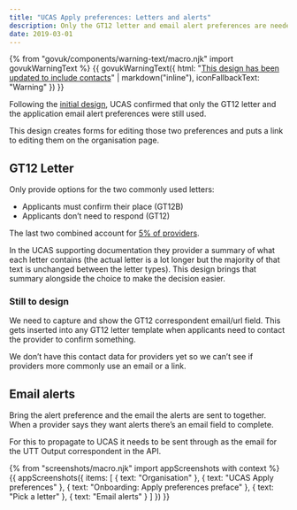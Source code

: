 ```yaml
---
title: "UCAS Apply preferences: Letters and alerts"
description: Only the GT12 letter and email alert preferences are needed.
date: 2019-03-01
---
```

{% from "govuk/components/warning-text/macro.njk" import govukWarningText %}
{{ govukWarningText({
  html: "[This design has been updated to include contacts](/publish-teacher-training-courses/ucas-contacts)" | markdown("inline"),
  iconFallbackText: "Warning"
}) }}

Following the [initial design](/publish-teacher-training-courses/ucas-apply-preferences), UCAS confirmed that only the GT12 letter and the application email alert preferences were still used.

This design creates forms for editing those two preferences and puts a link to editing them on the organisation page.

## GT12 Letter

Only provide options for the two commonly used letters:

* Applicants must confirm their place (GT12B)
* Applicants don’t need to respond (GT12)

The last two combined account for [5% of providers](/publish-teacher-training-courses/ucas-apply-preferences#gt12).

In the UCAS supporting documentation they provider a summary of what each letter contains (the actual letter is a lot longer but the majority of that text is unchanged between the letter types). This design brings that summary alongside the choice to make the decision easier.

### Still to design

We need to capture and show the GT12 correspondent email/url field. This gets inserted into any GT12 letter template when applicants need to contact the provider to confirm something.

We don’t have this contact data for providers yet so we can’t see if providers more commonly use an email or a link.

## Email alerts

Bring the alert preference and the email the alerts are sent to together. When a provider says they want alerts there’s an email field to complete.

For this to propagate to UCAS it needs to be sent through as the email for the UTT Output correspondent in the API.

{% from "screenshots/macro.njk" import appScreenshots with context %}
{{ appScreenshots({
  items: [
    { text: "Organisation" },
    { text: "UCAS Apply preferences" },
    { text: "Onboarding: Apply preferences preface" },
    { text: "Pick a letter" },
    { text: "Email alerts" }
  ]
}) }}
